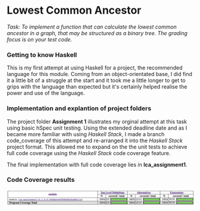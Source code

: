 <h1> Lowest Common Ancestor </h1>

*Task: To implement a function that can calculate the lowest common ancestor in a graph, that may be structured as a binary tree. The grading focus is on your test code.*

<h3> Getting to know Haskell </h3>
This is my first attempt at using Haskell for a project, the recommended language for this module. Coming from an object-orientated base, I did find it a little bit of a struggle at the start and it took me a little longer to get to grips with the language than expected but it's certainly helped realise the power and use of the language.

<h3> Implementation and explantion of project folders </h3>

The project folder **Assignment 1** illustrates my orginal attempt at this task using basic hSpec unit testing. Using the extended deadline date and as I became more familiar with using *Haskell Stack*, I made a branch code_coverage of this attempt and re-arranged it into the *Haskell Stack* project format. This allowed me to expand on the the unit tests to achieve full code coverage using the *Haskell Stack* code coverage feature. 

The final implementation with full code coverage lies in **lca_assignment1**.

<h3> Code Coverage results </h3>

![Image of Yaktocat](https://github.com/leecampbell25/CS3012/blob/master/LCA/Screen%20Shot%202018-10-20%20at%2018.18.25.png)


